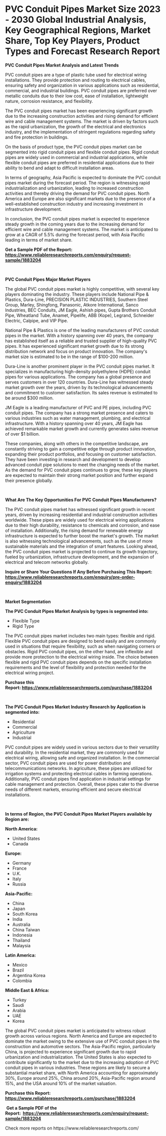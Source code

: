 <p><h1>PVC Conduit Pipes Market Size 2023 - 2030 Global Industrial Analysis, Key Geographical Regions, Market Share, Top Key Players, Product Types and Forecast Research Report</h1></p><p><strong>PVC Conduit Pipes Market Analysis and Latest Trends</strong></p>
<p><p>PVC conduit pipes are a type of plastic tube used for electrical wiring installations. They provide protection and routing to electrical cables, ensuring safety and organization in various applications such as residential, commercial, and industrial buildings. PVC conduit pipes are preferred over metallic conduits due to their low cost, ease of installation, lightweight nature, corrosion resistance, and flexibility.</p><p>The PVC conduit pipes market has been experiencing significant growth due to the increasing construction activities and rising demand for efficient wire and cable management systems. The market is driven by factors such as the rapid urbanization, the growth of the electrical and electronics industry, and the implementation of stringent regulations regarding safety and fire protection in buildings.</p><p>On the basis of product type, the PVC conduit pipes market can be segmented into rigid conduit pipes and flexible conduit pipes. Rigid conduit pipes are widely used in commercial and industrial applications, while flexible conduit pipes are preferred in residential applications due to their ability to bend and adapt to difficult installation areas.</p><p>In terms of geography, Asia Pacific is expected to dominate the PVC conduit pipes market during the forecast period. The region is witnessing rapid industrialization and urbanization, leading to increased construction activities and thereby driving the demand for PVC conduit pipes. North America and Europe are also significant markets due to the presence of a well-established construction industry and increasing investment in infrastructure development.</p><p>In conclusion, the PVC conduit pipes market is expected to experience steady growth in the coming years due to the increasing demand for efficient wire and cable management systems. The market is anticipated to grow at a CAGR of 5.5% during the forecast period, with Asia Pacific leading in terms of market share.</p></p>
<p><strong>Get a Sample PDF of the Report:&nbsp; <a href="https://www.reliableresearchreports.com/enquiry/request-sample/1883204">https://www.reliableresearchreports.com/enquiry/request-sample/1883204</a></strong></p>
<p>&nbsp;</p>
<p><strong>PVC Conduit Pipes Major Market Players</strong></p>
<p><p>The global PVC conduit pipes market is highly competitive, with several key players dominating the industry. These players include National Pipe & Plastics, Dura-Line, PRECISION PLASTIC INDUSTRIES, Southern Steel Group, Marley, Shingfong, Panasonic, Atkore International, Sanco Industries, BEC Conduits, JM Eagle, Ashish pipes, Gupta Brothers Conduit Pipe, Wheatland Tube, Anamet, Pipelife, ABB (Kope), Legrand, Schneider Electric, Calpipe, and VIP Pipe.</p><p>National Pipe & Plastics is one of the leading manufacturers of PVC conduit pipes in the market. With a history spanning over 40 years, the company has established itself as a reliable and trusted supplier of high-quality PVC pipes. It has experienced significant market growth due to its strong distribution network and focus on product innovation. The company's market size is estimated to be in the range of $100-200 million.</p><p>Dura-Line is another prominent player in the PVC conduit pipes market. It specializes in manufacturing high-density polyethylene (HDPE) conduit pipes for various applications. The company has a global presence and serves customers in over 120 countries. Dura-Line has witnessed steady market growth over the years, driven by its technological advancements and commitment to customer satisfaction. Its sales revenue is estimated to be around $300 million.</p><p>JM Eagle is a leading manufacturer of PVC and PE pipes, including PVC conduit pipes. The company has a strong market presence and caters to various industries such as water management, plumbing, and electrical infrastructure. With a history spanning over 40 years, JM Eagle has achieved remarkable market growth and currently generates sales revenue of over $1 billion.</p><p>These companies, along with others in the competitive landscape, are constantly striving to gain a competitive edge through product innovation, expanding their product portfolios, and focusing on customer satisfaction. They have been investing in research and development to develop advanced conduit pipe solutions to meet the changing needs of the market. As the demand for PVC conduit pipes continues to grow, these key players are expected to maintain their strong market position and further expand their presence globally.</p></p>
<p>&nbsp;</p>
<p><strong>What Are The Key Opportunities For PVC Conduit Pipes Manufacturers?</strong></p>
<p><p>The PVC conduit pipes market has witnessed significant growth in recent years, driven by increasing residential and industrial construction activities worldwide. These pipes are widely used for electrical wiring applications due to their high durability, resistance to chemicals and corrosion, and ease of installation. Additionally, the rising demand for renewable energy infrastructure is expected to further boost the market's growth. The market is also witnessing technological advancements, such as the use of more sustainable materials and the integration of smart features. Looking ahead, the PVC conduit pipes market is projected to continue its growth trajectory, fueled by urbanization, infrastructure development, and the expansion of electrical and telecom networks globally.</p></p>
<p><strong>Inquire or Share Your Questions If Any Before Purchasing This Report: <a href="https://www.reliableresearchreports.com/enquiry/pre-order-enquiry/1883204">https://www.reliableresearchreports.com/enquiry/pre-order-enquiry/1883204</a></strong></p>
<p>&nbsp;</p>
<p><strong>Market Segmentation</strong></p>
<p><strong>The PVC Conduit Pipes Market Analysis by types is segmented into:</strong></p>
<p><ul><li>Flexible Type</li><li>Rigid Type</li></ul></p>
<p><p>The PVC conduit pipes market includes two main types: flexible and rigid. Flexible PVC conduit pipes are designed to bend easily and are commonly used in situations that require flexibility, such as when navigating corners or obstacles. Rigid PVC conduit pipes, on the other hand, are inflexible and provide more protection to the electrical wiring inside. The choice between flexible and rigid PVC conduit pipes depends on the specific installation requirements and the level of flexibility and protection needed for the electrical wiring project.</p></p>
<p><strong>Purchase this Report:&nbsp;<a href="https://www.reliableresearchreports.com/purchase/1883204">https://www.reliableresearchreports.com/purchase/1883204</a></strong></p>
<p>&nbsp;</p>
<p><strong>The PVC Conduit Pipes Market Industry Research by Application is segmented into:</strong></p>
<p><ul><li>Residential</li><li>Commercial</li><li>Agriculture</li><li>Industrial</li></ul></p>
<p><p>PVC conduit pipes are widely used in various sectors due to their versatility and durability. In the residential market, they are commonly used for electrical wiring, allowing safe and organized installation. In the commercial sector, PVC conduit pipes are used for power distribution and telecommunications networks. In agriculture, these pipes are utilized for irrigation systems and protecting electrical cables in farming operations. Additionally, PVC conduit pipes find application in industrial settings for cable management and protection. Overall, these pipes cater to the diverse needs of different markets, ensuring efficient and secure electrical installations.</p></p>
<p>&nbsp;</p>
<p><strong>In terms of Region, the PVC Conduit Pipes Market Players available by Region are:</strong></p>
<p>
    <p> <strong> North America: </strong>
        <ul>
            <li>United States</li>
            <li>Canada</li>
        </ul>
        </p> 
    <p> <strong> Europe: </strong>
        <ul>
            <li>Germany</li>
            <li>France</li>
            <li>U.K.</li>
            <li>Italy</li>
            <li>Russia</li>
        </ul>
        </p> 
    <p> <strong> Asia-Pacific: </strong>
        <ul>
            <li>China</li>
            <li>Japan</li>
            <li>South Korea</li>
            <li>India</li>
            <li>Australia</li>
            <li>China Taiwan</li>
            <li>Indonesia</li>
            <li>Thailand</li>
            <li>Malaysia</li>
        </ul>
        </p> 
    <p> <strong> Latin America: </strong>
        <ul>
            <li>Mexico</li>
            <li>Brazil</li>
            <li>Argentina Korea</li>
            <li>Colombia</li>
        </ul>
        </p> 
    <p> <strong> Middle East & Africa: </strong>
        <ul>
            <li>Turkey</li>
            <li>Saudi</li>
            <li>Arabia</li>
            <li>UAE</li>
            <li>Korea</li>
        </ul>
    </p>
    </p>
<p><p>The global PVC conduit pipes market is anticipated to witness robust growth across various regions. North America and Europe are expected to dominate the market owing to the extensive use of PVC conduit pipes in the construction and automotive sectors. The Asia-Pacific region, particularly China, is projected to experience significant growth due to rapid urbanization and industrialization. The United States is also expected to contribute significantly to the market due to the increasing adoption of PVC conduit pipes in various industries. These regions are likely to secure a substantial market share, with North America accounting for approximately 30%, Europe around 25%, China around 20%, Asia-Pacific region around 15%, and the USA around 10% of the market valuation.</p></p>
<p><strong>Purchase this Report: <a href="https://www.reliableresearchreports.com/purchase/1883204">https://www.reliableresearchreports.com/purchase/1883204</a></strong></p>
<p>&nbsp;<strong>Get a Sample PDF of the Report:&nbsp;&nbsp;<a href="https://www.reliableresearchreports.com/enquiry/request-sample/1883204">https://www.reliableresearchreports.com/enquiry/request-sample/1883204</a></strong></p>
<p><strong></strong></p>
<p>Check more reports on https://www.reliableresearchreports.com/</p>